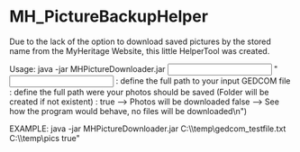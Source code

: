 # MH_PictureBackupHelper
Due to the lack of the option to download saved pictures by the stored name from the MyHeritage Website, this little HelperTool was created.

Usage: java -jar MHPictureDownloader.jar <input GEDCOM file path> <output path> <boolean download mode>"
<input GEDCOM file path> : define the full path to your input GEDCOM file
<output path> : define the full path were your photos should be saved (Folder will be created if not existent)
<boolean download mode> : true --> Photos will be downloaded false --> See how the program would behave, no files will be downloaded\n")

EXAMPLE: java -jar MHPictureDownloader.jar C:\\\\temp\\gedcom_testfile.txt C:\\\\temp\\pics true"


